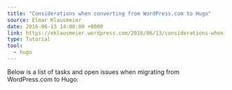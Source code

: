 ```yaml
---
title: "Considerations when converting from WordPress.com to Hugo"
source: Elmar Klausmeier
date: 2016-06-13 14:00:00 +0000
link: https://eklausmeier.wordpress.com/2016/06/13/considerations-when-converting-from-wordpress-com-to-hugo/
type: Tutorial
tool:
  - hugo
---
```

Below is a list of tasks and open issues when migrating from WordPress.com to Hugo:





